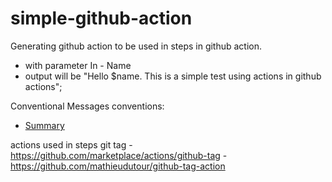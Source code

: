 # simple-github-action

Generating github action to be used in steps in github action.
- with parameter In - Name
- output will be "Hello $name. This is a simple test using actions in github actions";

Conventional Messages conventions:

- [Summary](https://www.conventionalcommits.org/en/v1.0.0/#summary/)


actions used in steps
    git tag
    - https://github.com/marketplace/actions/github-tag
    - https://github.com/mathieudutour/github-tag-action
